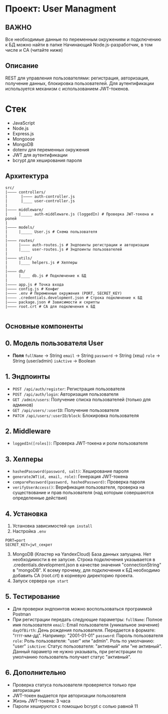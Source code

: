 # Проект: User Managment 

## ВАЖНО
Все необходимые данные по переменным окружениям и подключению к БД можно найти в папке Начинающий Node.js-разработчик, в том числе и CA (читайте ниже)

## Описание 
REST для управления пользователями: регистрация, авторизация, получение данных, блокировка пользователей.
Для аутентификации используется механизм с использованием JWT-токенов.

# Стек
- JavaScript 
- Node.js
- Express.js
- Mongoose
- MongoDB 
- dotenv для переменных окружения 
- JWT для аутентификации 
- bcrypt для хеширования пароля 

## Архитектура
```
src/
|———— controllers/
|      |———— auth-controller.js 
|      |____ user-controller.js
|
|———— middleware/
|     |_____ auth-middleware.js (loggedIn) # Проверка JWT-токена и ролей
|
|———— models/
|     |_____ User.js # Схема пользователя
|
|———— routes/
|     |———— auth-routes.js # Эндпоинты регистрации и авторизации 
|     |____ user-routes.js # Эндпоинты пользователей 
|
|———— utils/
|     |____ helpers.js # Хелперы
|
|———— db/
|     |____ db.js # Подключение к БД
|
|———— app.js # Точка входа 
|———— config.js # Конфиг
|———— .env # Переменные окружения (PORT, SECRET_KEY)
|———— .credentials.development.json # Строка подключение к БД
|———— package.json # Зависимости и скрипты 
|———— root.crt # CA для подключения к БД


```

## Основные компоненты 

## 0. Модель пользователя User
- **Поля**
`fullName` -> String
`email` -> String
`password` -> String (хеш)
`role` -> String (user/admin)
`isActive` -> Boolean 

## 1. Эндпоинты 
- `POST /api/auth/register`: Регистрация пользователя
- `POST /api/auth/login`: Авторизация пользователя
- `GET /admin/users`: Получение списка пользователей (только для админов)
- `GET /api/users/:userID`: Получение пользователя 
- `PATCH /api/users/:userID/block`: Блокировка пользователя

## 2. Middleware 
- `loggedIn([roles])`: Проверка JWT-токена и роли пользователя

## 3. Хелперы 
- `hashedPassword(password, salt)`: Хеширование пароля 
- `generateJWT(id, email, role)`: Генерация JWT-токена 
- `comparePassword(password, hashedPassword)`: Проверка пароля
- `verifyUserAccess()`: Верификация пользователя, проверка на существование и прав пользователя (над которым совершаются определенные действия)

## 4. Установка 

1. Установка зависимостей
```npm install```
2. Настройка `.env`
```
PORT=port
SECRET_KEY=jwt_секрет
```
3. MongoDB (Кластер на YandexCloud)
База данных запущена. Нет необходимости в ее запуске. 
Строка подключения указывается в .credentials.development.json в качестве значения "connectionString" в "mongoDB". К всему прочему, для подключения к БД необходимо добавить CA (root.crt) в корневую директорию проекта.
4. Запуск сервера
```npm start```

## 5. Тестирование
- Для проверки эндпоинтов можно воспользоваться программой Postman
- При регистрации передать следующие параметры: 
`fullName`: Полное имя пользователя
`email`: Email пользователя (уникальное значение)
`dayOfBirth`: День рождения пользователя. Передается в формате: "гггг-мм-дд". Например: "2001-01-01"
`password`: Пароль пользователя
`role`: Роль пользователя: "user" или "admin". Роль по умолчанию: "user"
`isActive`: Статус пользователя: "активный" или "не активный". Данный параметр не нужно указывать, при регистрации по умолчанию пользователь получает статус "активный".

## 6. Дополнительно 
- Проверка статуса пользователя проверяется только при авторизации
- JWT-токен выдается при авторизации пользователя 
- Жизнь JWT-токена: 3 часа 
- Пароли хешируются с помощью bcrypt с солью равной 11
